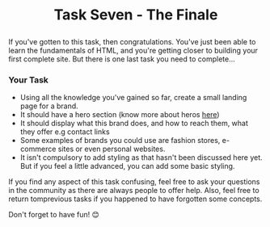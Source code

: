 # <p align="center">Task Seven - The Finale</p>

If you've gotten to this task, then congratulations. You've just been able to learn the fundamentals of HTML, and you're getting closer to building your first complete site. But there is one last task you need to complete...

### Your Task
- Using all the knowledge you've gained so far, create a small landing page for a brand.
- It should have a hero section (know more about heros [here](https://www.awebco.com/blog/hero-section/))
- It should display what this brand does, and how to reach them, what they offer e.g contact links
- Some examples of brands you could use are fashion stores, e-commerce sites or even personal websites.
- It isn't compulsory to add styling as that hasn't been discussed here yet. But if you feel a little advanced, you can add some basic styling.

If you find any aspect of this task confusing, feel free to ask your questions in the community as there are always people to offer help.
Also, feel free to return tomprevious tasks if you happened to have forgotten some concepts.

Don't forget to have fun! 😊
